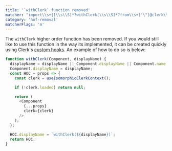 ```yaml
---
title: '`withClerk` function removed'
matcher: "import\\s+{[\\s\\S]*?withClerk[\\s\\S]*?from\\s+['\"]@clerk\\/(?:nextjs|clerk-react)[\\s\\S]*?['\"]"
category: 'hof-removal'
matcherFlags: 'm'
---
```


The `withClerk` higher order function has been removed. If you would still like to use this function in the way its implemented, it can be created quickly using Clerk's [custom hooks](https://clerk.com/docs/references/react/overview). An example of how to do so is below:

```js
function withClerk(Component, displayName) {
  displayName = displayName || Component.displayName || Component.name || 'Component';
  Component.displayName = displayName;
  const HOC = props => {
    const clerk = useIsomorphicClerkContext();

    if (!clerk.loaded) return null;

    return (
      <Component
        {...props}
        clerk={clerk}
      />
    );
  };

  HOC.displayName = `withClerk(${displayName})`;
  return HOC;
}
```
